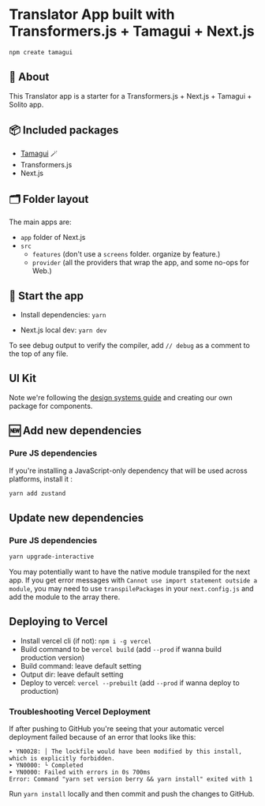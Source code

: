 # Translator App built with Transformers.js + Tamagui + Next.js

```sh
npm create tamagui
```

## 🔦 About

This Translator app is a starter for a Transformers.js + Next.js + Tamagui + Solito app.

## 📦 Included packages

- [Tamagui](https://tamagui.dev) 🪄
- Transformers.js
- Next.js

## 🗂 Folder layout

The main apps are:

- `app` folder of Next.js
- `src`
    - `features` (don't use a `screens` folder. organize by feature.)
    - `provider` (all the providers that wrap the app, and some no-ops for Web.)

## 🏁 Start the app

- Install dependencies: `yarn`

- Next.js local dev: `yarn dev`

To see debug output to verify the compiler, add `// debug` as a comment to the top of any file.

## UI Kit

Note we're following the [design systems guide](https://tamagui.dev/docs/guides/design-systems) and creating our own package for components.

## 🆕 Add new dependencies

### Pure JS dependencies

If you're installing a JavaScript-only dependency that will be used across platforms, install it :

```sh
yarn add zustand
```

## Update new dependencies

### Pure JS dependencies

```sh
yarn upgrade-interactive
```

You may potentially want to have the native module transpiled for the next app. If you get error messages with `Cannot use import statement outside a module`, you may need to use `transpilePackages` in your `next.config.js` and add the module to the array there.

## Deploying to Vercel

- Install vercel cli (if not): `npm i -g vercel`
- Build command to be `vercel build` (add `--prod` if wanna build production version)
- Build command: leave default setting
- Output dir: leave default setting
- Deploy to vercel: `vercel --prebuilt` (add `--prod` if wanna deploy to production)

### Troubleshooting Vercel Deployment

If after pushing to GitHub you're seeing that your automatic vercel deployment failed because of an error that looks like this:

```
➤ YN0028: │ The lockfile would have been modified by this install, which is explicitly forbidden.
➤ YN0000: └ Completed
➤ YN0000: Failed with errors in 0s 700ms
Error: Command "yarn set version berry && yarn install" exited with 1
```

Run `yarn install` locally and then commit and push the changes to GitHub.
